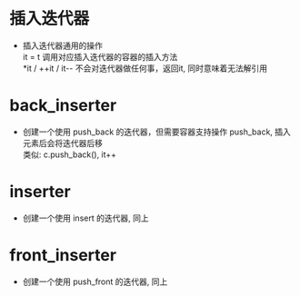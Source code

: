 # 插入迭代器

* 插入迭代器通用的操作 <br> it = t 调用对应插入迭代器的容器的插入方法 <br>  *it / ++it / it-- 不会对迭代器做任何事，返回it, 同时意味着无法解引用

# back_inserter
* 创建一个使用 push_back 的迭代器，但需要容器支持操作 push_back, 插入元素后会将迭代器后移 <br> 类似:  c.push_back(), it++

# inserter
* 创建一个使用 insert 的迭代器, 同上

# front_inserter
* 创建一个使用 push_front 的迭代器, 同上